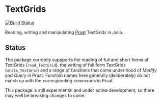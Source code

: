 # TextGrids

[![Build Status](https://github.com/justinjhlo/TextGrids.jl/actions/workflows/CI.yml/badge.svg?branch=main)](https://github.com/justinjhlo/TextGrids.jl/actions/workflows/CI.yml?query=branch%3Amain)

Reading, writing and manipulating [Praat](https://www.fon.hum.uva.nl/praat/) TextGrids in Julia.

## Status

The package currently suppports the reading of full and short forms of TextGrids (`read_TextGrid`), the writing of full form TextGrids (`write_TextGrid`) and a range of functions that come under hood of *Modify* and *Query* in Praat. Function names here generally (deliberately) do not match up with the corresponding commands in Praat.

This package is still experimental and under active development, so there may well be breaking changes to come.